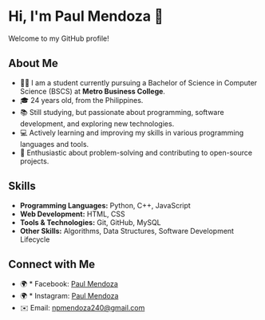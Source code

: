# Hi, I'm Paul Mendoza 👋

Welcome to my GitHub profile!

## About Me
- 👨‍💻 I am a student currently pursuing a Bachelor of Science in Computer Science (BSCS) at **Metro Business College**.
- 🎓 24 years old, from the Philippines.
- 📚 Still studying, but passionate about programming, software development, and exploring new technologies.
- 💻 Actively learning and improving my skills in various programming languages and tools.
- 🌱 Enthusiastic about problem-solving and contributing to open-source projects.

## Skills
- **Programming Languages:** Python, C++, JavaScript
- **Web Development:** HTML, CSS
- **Tools & Technologies:** Git, GitHub, MySQL
- **Other Skills:** Algorithms, Data Structures, Software Development Lifecycle

## Connect with Me
- 🌍 * Facebook: [Paul Mendoza](https://www.facebook.com/mypaulmendoza/)
- 🌍 * Instagram: [Paul Mendoza](https://www.instagram.com/mypaulmendoza/)
- ✉️ Email: npmendoza240@gmail.com
